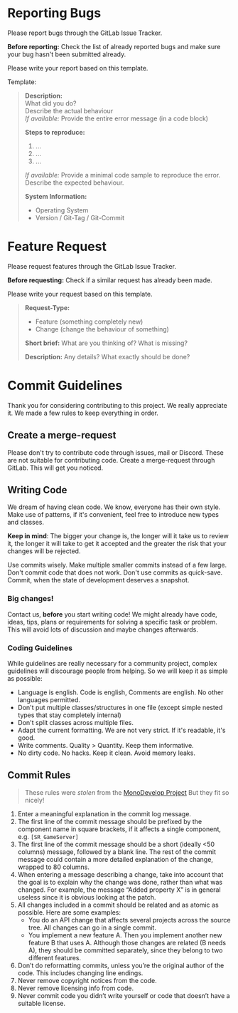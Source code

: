 # Reporting Bugs
Please report bugs through the GitLab Issue Tracker.

**Before reporting:** Check the list of already reported bugs and make sure your bug hasn't been submitted already.

Please write your report based on this template.

Template:
> **Description:**  
> What did you do?  
> Describe the actual behaviour  
> *If available:* Provide the entire error message (in a code block)  
>
> **Steps to reproduce:**
>
> 1. ...
> 2. ...
> 3. ...
> 
> *If available:* Provide a minimal code sample to reproduce the error.   
> Describe the expected behaviour.  
>
> **System Information:**
> * Operating System
> * Version / Git-Tag / Git-Commit



# Feature Request

Please request features through the GitLab Issue Tracker.

**Before requesting:** Check if a similar request has already been made.

Please write your request based on this template.

> **Request-Type:** 
> * Feature (something completely new)
> * Change (change the behaviour of something)
> 
> **Short brief:** 
> What are you thinking of? What is missing?
>
> **Description:**
> Any details? What exactly should be done?
>


# Commit Guidelines 

Thank you for considering contributing to this project. We really appreciate it. We made a few rules to keep 
everything in order.

## Create a merge-request

Please don't try to contribute code through issues, mail or Discord. These are not suitable for contributing code.
Create a merge-request through GitLab. This will get you noticed.

## Writing Code

We dream of having clean code. We know, everyone has their own style. Make use of patterns, if it's convenient, 
feel free to introduce new types and classes.

**Keep in mind**: The bigger your change is, the longer will it take us to review it, the longer it will take to 
get it accepted and the greater the risk that your changes will be rejected.

Use commits wisely. Make multiple smaller commits instead of a few large. Don't commit code that does not work. Don't 
use commits as quick-save. Commit, when the state of development deserves a snapshot.

### Big changes!

Contact us, **before** you start writing code! We might already have code, ideas, tips, plans or requirements for 
solving a specific task or problem. This will avoid lots of discussion and maybe changes afterwards.

### Coding Guidelines

While guidelines are really necessary for a community project, complex guidelines will discourage people from 
helping. So we will keep it as simple as possible:

* Language is english. Code is english, Comments are english. No other languages permitted.
* Don't put multiple classes/structures in one file (except simple nested types that stay completely internal)
* Don't split classes across multiple files.
* Adapt the current formatting. We are not very strict. If it's readable, it's good.
* Write comments. Quality > Quantity. Keep them informative.
* No dirty code. No hacks. Keep it clean. Avoid memory leaks.

## Commit Rules

> These rules were *stolen* from the [MonoDevelop Project](http://www.monodevelop.com/developers/)
> But they fit so nicely!

1. Enter a meaningful explanation in the commit log message.
2. The first line of the commit message should be prefixed by the component name in square brackets, if it affects a single component, e.g. `[SR_GameServer]`
3. The first line of the commit message should be a short (ideally <50 columns) message, followed by a blank line. The rest of the commit message could contain a more detailed explanation of the change, wrapped to 80 columns.
4. When entering a message describing a change, take into account that the goal is to explain why the change was done, rather than what was changed. For example, the message “Added property X” is in general useless since it is obvious looking at the patch.
5. All changes included in a commit should be related and as atomic as possible. Here are some examples:
    * You do an API change that affects several projects across the source tree. All changes can go in a single commit.
    * You implement a new feature A. Then you implement another new feature B that uses A. Although those changes are related (B needs A), they should be committed separately, since they belong to two different features.
6. Don’t do reformatting commits, unless you’re the original author of the code. This includes changing line endings.
7. Never remove copyright notices from the code.
8. Never remove licensing info from code.
9. Never commit code you didn’t write yourself or code that doesn’t have a suitable license.
